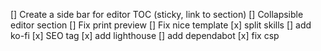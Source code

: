 [] Create a side bar for editor TOC (sticky, link to section)
[] Collapsible editor section
[] Fix print preview
[] Fix nice template
[x] split skills
[] add ko-fi
[x] SEO tag
[x] add lighthouse
[] add dependabot
[x] fix csp